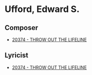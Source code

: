 # Ufford, Edward S.

## Composer

- [20374 - THROW OUT THE LIFELINE](/hymns/20374.md)

## Lyricist

- [20374 - THROW OUT THE LIFELINE](/hymns/20374.md)

